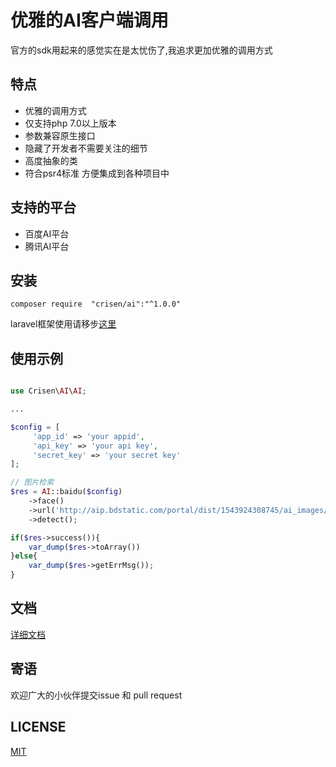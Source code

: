 # 优雅的AI客户端调用

官方的sdk用起来的感觉实在是太忧伤了,我追求更加优雅的调用方式

## 特点

- 优雅的调用方式
- 仅支持php 7.0以上版本
- 参数兼容原生接口
- 隐藏了开发者不需要关注的细节
- 高度抽象的类
- 符合psr4标准 方便集成到各种项目中

## 支持的平台

- 百度AI平台
- 腾讯AI平台

## 安装

~~~
composer require  "crisen/ai":"^1.0.0"
~~~

laravel框架使用请移步[这里](https://github.com/crisenchou/laravel-ai)

## 使用示例

~~~php

use Crisen\AI\AI;

...

$config = [
     'app_id' => 'your appid',
     'api_key' => 'your api key',
     'secret_key' => 'your secret key'
];

// 图片检索
$res = AI::baidu($config)
	->face()
	->url('http://aip.bdstatic.com/portal/dist/1543924308745/ai_images/logo.png')
	->detect();

if($res->success()){
    var_dump($res->toArray())
}else{
    var_dump($res->getErrMsg());
}

~~~

## 文档

[详细文档](https://doc.crisen.org/ai)

## 寄语

欢迎广大的小伙伴提交issue 和 pull request

## LICENSE

[MIT](LICENSE)

